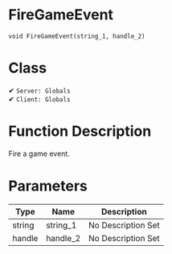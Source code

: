 # FireGameEvent
```
void FireGameEvent(string_1, handle_2)
```
# Class
✔ `Server: Globals`  
✔ `Client: Globals`  

# Function Description
Fire a game event.
# Parameters
Type|Name|Description
--|--|--
string|string_1|No Description Set
handle|handle_2|No Description Set
